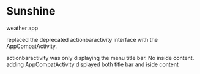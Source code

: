 # Sunshine
weather app

replaced the deprecated actionbaractivity interface with the AppCompatActivity.

actionbaractivity was only displaying the menu title bar. No inside content.
adding AppCompatActivity displayed both title bar and iside content
